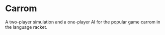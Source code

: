 # Carrom
A two-player simulation and a one-player AI for the popular game carrom in the language racket.
